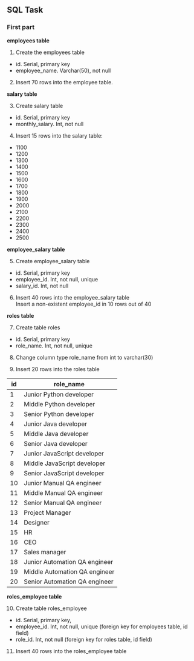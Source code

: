 ## SQL Task

### First part

**employees table**  

1. Create the employees table  
- id. Serial, primary key  
- employee_name. Varchar(50), not null  

2. Insert 70 rows into the employee table.  

**salary table**  

3. Create salary table  
- id. Serial, primary key  
- monthly_salary. Int, not null  

4. Insert 15 rows into the salary table:  
- 1100
- 1200
- 1300
- 1400
- 1500
- 1600
- 1700
- 1800
- 1900
- 2000
- 2100
- 2200
- 2300
- 2400
- 2500

**employee_salary table**  

5. Create employee_salary table  
- id. Serial, primary key  
- employee_id. Int, not null, unique  
- salary_id. Int, not null  

6. Insert 40 rows into the employee_salary table  
Insert a non-existent employee_id in 10 rows out of 40  

**roles table**  

7. Create table roles
- id. Serial, primary key
- role_name. Int, not null, unique  

8. Change column type role_name from int to varchar(30)  

9. Insert 20 rows into the roles table  

|id	|role_name                     |
|---|------------------------------|
|1	|Junior Python developer       |
|2	|Middle Python developer       |
|3	|Senior Python developer       |
|4	|Junior Java developer         |
|5	|Middle Java developer         |
|6	|Senior Java developer         |
|7	|Junior JavaScript developer   |
|8	|Middle JavaScript developer   |
|9	|Senior JavaScript developer   | 
|10	|Junior Manual QA engineer     |
|11	|Middle Manual QA engineer     |
|12	|Senior Manual QA engineer     |
|13	|Project Manager               |
|14	|Designer                      |
|15	|HR                            |
|16	|CEO                           |
|17	|Sales manager                 |
|18	|Junior Automation QA engineer |
|19	|Middle Automation QA engineer |
|20	|Senior Automation QA engineer |

**roles_employee table**

10. Create table roles_employee  
- id. Serial, primary key,  
- employee_id. Int, not null, unique (foreign key for employees table, id field)  
- role_id. Int, not null (foreign key for roles table, id field)  

11. Insert 40 rows into the roles_employee table  

